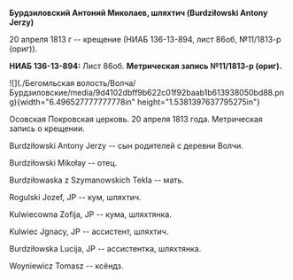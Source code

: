 **Бурдзиловский Антоний Миколаев, шляхтич (Burdziłowski Antony Jerzy)**

20 апреля 1813 г -- крещение (НИАБ 136-13-894, лист 86об, №11/1813-р
(ориг)).

**НИАБ 136-13-894:** Лист 86об. **Метрическая запись №11/1813-р
(ориг).**

![](./Бегомльская волость/Волча/Бурдзиловские/media/9d4102dbff9b622c01f92baab1b613938050bd88.png){width="6.496527777777778in"
height="1.5381397637795275in"}

Осовская Покровская церковь. 20 апреля 1813 года. Метрическая запись о
крещении.

Burdziłowski Antony Jerzy -- сын родителей с деревни Волчи.

Burdziłowski Mikołay -- отец.

Burdziłowaska z Szymanowskich Tekla -- мать.

Rogulski Jozef, JP -- кум, шляхтич.

Kulwiecowna Zofija, JP -- кума, шляхтянка.

Kulwiec Jgnacy, JP -- ассистент, шляхтич.

Burdziłowska Lucija, JP -- ассистентка, шляхтянка.

Woyniewicz Tomasz -- ксёндз.
